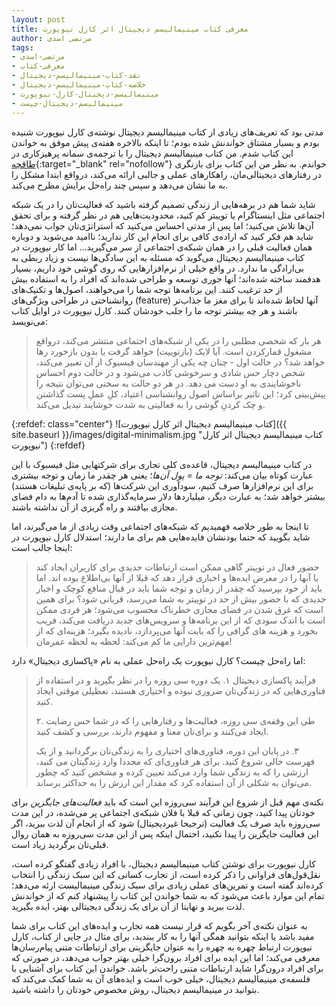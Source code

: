 ```yaml
---
layout: post
title: معرفی کتاب مینیمالیسم دیجیتال اثر کارل نیوپورت
author: مرتضی اسدی
tags:
- مرتضی-اسدی
- معرفی-کتاب
- نقد-کتاب-مینیمالیسم-دیجیتال
- خلاصه-کتاب-مینیمالیسم-دیجیتال
- مینیمالیسم-دیجیتال-کارل-نیوپورت
- مینیمالیسم-دیجیتال-چیست
---
```


مدتی بود که تعریف‌های زیادی از کتاب مینیمالیسم دیجیتال نوشته‌ی کارل نیوپورت شنیده بودم و بسیار مشتاق خواندنش شده بودم؛ تا اینکه بالاخره هفته‌ی پیش موفق به خواندن این کتاب شدم. من کتاب مینیمالیسم دیجیتال را با ترجمه‌ی سمانه پرهیزکاری در [طاقچه](https://taaghche.com/book/61512/){:target="_blank" rel="nofollow"} خواندم. به نظر من این کتاب برای بازنگری در رفتارهای دیجیتالی‌مان، راهکارهای عملی و جالبی ارائه می‌کند، درواقع ابتدا مشکل را به ما نشان می‌دهد و سپس چند راه‌حل برایش مطرح می‌کند.



شاید شما هم در برهه‌هایی از زندگی تصمیم گرفته باشید که فعالیت‌تان را در یک شبکه اجتماعی مثل اینستاگرام یا توییتر کم کنید، محدودیت‌هایی هم در نظر گرفته و برای تحقق آن‌ها تلاش می‌کنید؛ اما پس از مدتی احساس می‌کنید که استراتژی‌تان جواب نمی‌دهد؛ شاید هم فکر کنید که اراده‌ی کافی برای انجام این کار ندارید؛ ناامید می‌شوید و دوباره همان فعالیت قبلی را در همان شبکه‌ی اجتماعی از سر می‌گیرید... اما کار نیوپورت در کتاب مینیمالیسم دیجیتال می‌گوید که مسئله به این سادگی‌ها نیست و زیاد ربطی به بی‌ارادگی ما ندارد. در واقع خیلی از نرم‌افزارهایی که روی گوشی خود داریم، بسیار هدفمند ساخته شده‌اند؛ آنها جوری توسعه و طراحی شده‌اند که افراد را به استفاده بیش از حد ترغیب کنند. این برنامه‌ها توجه شما را می‌خواهند، اصول‌ها و تکنیک‌های روانشناختی در طراحی ویژگی‌های (feature) آنها لحاظ شده‌اند تا برای مغز ما جذاب‌تر باشند و هر چه بیشتر توجه ما را جلب خودشان کنند. کارل نیوپورت در اوایل کتاب می‌نویسد:

> هر بار که شخصی مطلبی را در یکی از شبکه‌های اجتماعی منتشر می‌کند، درواقع مشغول قمارکردن است. آیا لایک (بازتوییت) خواهد گرفت یا بدون بازخورد رها خواهد شد؟ در حالت اول - چنان چه یکی از مهندسان فیسبوک از آن تعبیر می‌کند، شخص دچار حس شادی و سرخوشی کاذب می‌شود و در حالت دوم احساس ناخوشایندی به او دست می دهد. در هر دو حالت به سختی می‌توان نتیجه را پیش‌بینی کرد؛ این تاثیر براساس اصول روانشناسی اعتیاد، کلِ عملِ پست گذاشتن و چک کردنِ گوشی را به فعالیتی به شدت خوشایند تبدیل می‌کند.


{:refdef: class="center"}
![کتاب مینیمالیسم دیجیتال اثر کارل نیوپورت]({{ site.baseurl }}/images/digital-minimalism.jpg "کتاب مینیمالیسم دیجیتال اثر کارل نیوپورت")
{:refdef}


در کتاب مینیمالیسم دیجیتال، قاعده‌ی کلی تجاری برای شرکتهایی مثل فیسبوک با این عبارت کوتاه بیان می‌کند: *توجه ما = پول آن‌ها*؛ یعنی هر چقدر ما زمان و توجه بیشتری برای این نرم‌افزارها صرف کنیم، سودآوری این شرکت‌ها (که بر پایه‌ی تبلیغات هستند) بیشتر خواهد شد؛ به عبارت دیگر، میلیاردها دلار سرمایه‌گذاری شده تا آدم‌ها به دام فضای مجازی بیافتند و راه گریزی از آن نداشته باشند.

تا اینجا به طور خلاصه فهمیدیم که شبکه‌های اجتماعی وقت زیادی از ما می‌گیرند، اما شاید بگویید که حتما بودنشان فایده‌هایی هم برای ما دارند؛ استدلال کارل نیوپورت در اینجا جالب است:

> حضور فعال در توییتر گاهی ممکن است ارتباطات جدیدی برای کاربران ایجاد کند یا آنها را در معرض ایده‌ها و اخباری قرار دهد که قبلا از آنها بی‌اطلاع بوده اند. اما باید از خود بپرسید که چقدر از زمان و توجه شما باید در قبال منافع کوچک و اخبار جدیدی که با حضور بیش از حد در توییتر به شما می‌رسد، قربانی شود؟ برای همین است که غرق شدن در فضای مجازی خطرناک محسوب می‌شود؛ هر فردی ممکن است با اندک سودی که از این برنامه‌ها و سرویس‌های جدید دریافت می‌کند، فریب بخورد و هزینه های گزافی را که بابت آنها می‌پردازد، نادیده بگیرد؛ هزینه‌ای که از مهم‌ترین دارایی ما کم می‌کند: لحظه به لحظه عمرمان!

اما راه‌حل چیست؟ کارل نیوپورت یک راه‌حل عملی به نام «پاکسازی دیجیتال» دارد:

> فرآیند پاکسازی دیجیتال
> ١. یک دوره سی روزه را در نظر بگیرید و در استفاده از فناوری‌هایی که در زندگی‌تان ضروری نبوده و اختیاری هستند، تعطیلی موقتی ایجاد کنید.
>
> ۲. طی این وقفه‌ی سی روزه، فعالیت‌ها و رفتارهایی را که در شما حس رضایت ایجاد می‌کنند و برای‌تان معنا و مفهوم دارند، بررسی و کشف کنید.
>
> ٣. در پایان این دوره، فناوری‌های اختیاری را به زندگی‌تان برگردانید و از یک فهرست خالی شروع کنید. برای هر فناوری‌ای که مجددا وارد زندگیتان می کنید، ارزشی را که به زندگی شما وارد می‌کند تعیین کرده و مشخص کنید که چطور می‌توان به شکلی از آن استفاده کرد که مقدار این ارزش را به حداکثر برساند.


نکته‌ی مهم قبل از شروع این فرآیند سی‌روزه این است که باید *فعالیت‌های جایگزین* برای خودتان پیدا کنید، چون زمانی که قبلا با فلان شبکه‌ی اجتماعی پر می‌شده، در این مدت سی‌روزه باید صرف یک فعالیت (ترجیحا غیردیجیتال) شود که از انجام آن لذت ببرید، اگر این فعالیت جایگزین را پیدا نکنید، احتمال اینکه پس از این مدت سی‌روزه به همان روال قبلی‌تان برگردید زیاد است.

کارل نیوپورت برای نوشتن کتاب مینیمالیسم دیجیتال، با افراد زیادی گفتگو کرده است، نقل‌قول‌های فراوانی را ذکر کرده است، از تجارب کسانی که این سبک زندگی را انتخاب کرده‌اند گفته است و تمرین‌های عملی زیادی برای سبک زندگی مینیمالیست ارئه می‌دهد؛ تمام این موارد باعث می‌شود که به شما خواندن این کتاب را پیشنهاد کنم که از خواندنش لذت ببرید و نهایتا از آن برای یک زندگی دیجیتالی بهتر، ایده بگیرید.

به عنوان نکته‌ی آخر بگویم که قرار نیست همه تجارب و ایده‌های این کتاب برای شما مفید باشد یا اینکه بتوانید همگی آنها را به کار ببندید، برای مثال در جایی از کتاب، کارل نیوپورت ارتباط چهره به چهره را به عنوان جایگزینی برای ارتباطات متنی پیام‌رسان‌ها معرفی می‌کند؛ اما این ایده برای افراد برون‌گرا خیلی بهتر جواب می‌دهد، در صورتی که برای افراد درون‌گرا شاید ارتباطات متنی راحت‌تر باشد. خواندن این کتاب برای آشنایی با فلسفه‌ی مینیمالیسم دیجیتال، خیلی خوب است و ایده‌های آن به شما کمک می‌کند که بتوانید در مینیمالیسم دیجیتال، روش مخصوص خودتان را داشته باشید.
